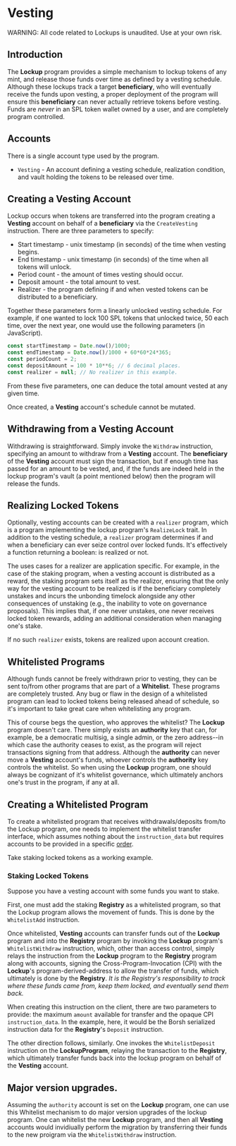 # Vesting

WARNING: All code related to Lockups is unaudited. Use at your own risk.

## Introduction

The **Lockup** program provides a simple mechanism to lockup tokens
of any mint, and release those funds over time as defined by a vesting schedule.
Although these lockups track a target **beneficiary**, who will eventually receive the
funds upon vesting, a proper deployment of the program will ensure this **beneficiary**
can never actually retrieve tokens before vesting. Funds are *never* in an SPL
token wallet owned by a user, and are completely program controlled.

## Accounts

There is a single account type used by the program.

* `Vesting` - An account defining a vesting schedule, realization condition, and vault holding the tokens to be released over time.

## Creating a Vesting Account

Lockup occurs when tokens are transferred into the program creating a **Vesting**
account on behalf of a **beneficiary** via the `CreateVesting` instruction.
There are three parameters to specify:

* Start timestamp - unix timestamp (in seconds) of the time when vesting begins.
* End timestamp - unix timestamp (in seconds) of the time when all tokens will unlock.
* Period count - the amount of times vesting should occur.
* Deposit amount - the total amount to vest.
* Realizer - the program defining if and when vested tokens can be distributed to a beneficiary.

Together these parameters form a linearly unlocked vesting schedule. For example,
if one wanted to lock 100 SPL tokens that unlocked twice, 50 each time, over the next year, one
would use the following parameters (in JavaScript).

```javascript
const startTimestamp = Date.now()/1000;
const endTimestamp = Date.now()/1000 + 60*60*24*365;
const periodCount = 2;
const depositAmount = 100 * 10**6; // 6 decimal places.
const realizer = null; // No realizer in this example.
```

From these five parameters, one can deduce the total amount vested at any given time.

Once created, a **Vesting** account's schedule cannot be mutated.

## Withdrawing from a Vesting Account

Withdrawing is straightforward. Simply invoke the `Withdraw` instruction, specifying an
amount to withdraw from a **Vesting** account. The **beneficiary** of the
**Vesting** account must sign the transaction, but if enough time has passed for an
amount to be vested, and, if the funds are indeed held in the lockup program's vault
(a point mentioned below) then the program will release the funds.

## Realizing Locked Tokens

Optionally, vesting accounts can be created with a `realizer` program, which is
a program implementing the lockup program's `RealizeLock` trait. In
addition to the vesting schedule, a `realizer` program determines if and when a
beneficiary can ever seize control over locked funds. It's effectively a function
returning a boolean: is realized or not.

The uses cases for a realizer are application specific.
For example, in the case of the staking program, when a vesting account is distributed as a reward,
the staking program sets itself as the realizor, ensuring that the only way for the vesting account
to be realized is if the beneficiary completely unstakes and incurs the unbonding timelock alongside
any other consequences of unstaking (e.g., the inability to vote on governance proposals).
This implies that, if one never unstakes, one never receives locked token rewards, adding
an additional consideration when managing one's stake.

If no such `realizer` exists, tokens are realized upon account creation.

## Whitelisted Programs

Although funds cannot be freely withdrawn prior to vesting, they can be sent to/from
other programs that are part of a **Whitelist**. These programs are completely trusted.
Any bug or flaw in the design of a whitelisted program can lead to locked tokens being released
ahead of schedule, so it's important to take great care when whitelisting any program.

This of course begs the question, who approves the whitelist? The **Lockup** program doesn't
care. There simply exists an **authority** key that can, for example, be a democratic multisig,
a single admin, or the zero address--in which case the authority ceases to exist, as the
program will reject transactions signing from that address. Although the **authority** can never
move a **Vesting** account's funds, whoever controls the **authority** key
controls the whitelist. So when using the **Lockup** program, one should always be
cognizant of it's whitelist governance, which ultimately anchors one's trust in the program,
if any at all.

## Creating a Whitelisted Program

To create a whitelisted program that receives withdrawals/deposits from/to the Lockup program,
one needs to implement the whitelist transfer interface, which assumes nothing about the
`instruction_data` but requires accounts to be provided in a specific [order](https://github.com/project-serum/serum-dex/blob/master/registry/program/src/deposit.rs#L18).

Take staking locked tokens as a working example.

### Staking Locked Tokens

Suppose you have a vesting account with some funds you want to stake.

First, one must add the staking **Registry** as a whitelisted program, so that the Lockup program
allows the movement of funds. This is done by the `WhitelistAdd` instruction.

Once whitelisted, **Vesting** accounts can transfer funds out of the **Lockup** program and
into the **Registry** program by invoking the **Lockup** program's `WhitelistWithdraw`
instruction, which, other than access control, simply relays the instruction from the
**Lockup** program to the **Registry** program along with accounts, signing the
Cross-Program-Invocation (CPI) with the **Lockup**'s program-derived-address to allow
the transfer of funds, which ultimately is done by the **Registry**. *It is the Registry's responsibility
to track where these funds came from, keep them locked, and eventually send them back.*

When creating this instruction on the client, there are two parameters to provide:
the maximum `amount` available for transfer and the opaque CPI `instruction_data`.
In the example, here, it would be the Borsh serialized instruction data for the
**Registry**'s `Deposit` instruction.

The other direction follows, similarly. One invokes the `WhitelistDeposit` instruction
on the **LockupProgram**, relaying the transaction to the **Registry**, which ultimately
transfer funds back into the lockup program on behalf of the **Vesting** account.

## Major version upgrades.

Assuming the `authority` account is set on the **Lockup** program, one can use this Whitelist
mechanism to do major version upgrades of the lockup program. One can whitelist the
new **Lockup** program, and then all **Vesting** accounts would invidiually perform the migration
by transferring their funds to the new proigram via the `WhitelistWithdraw` instruction.
